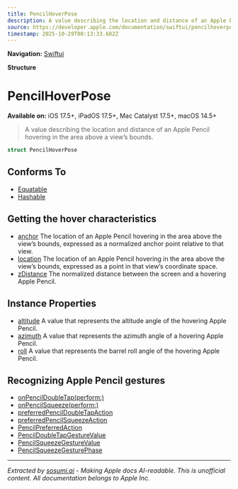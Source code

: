 ```yaml
---
title: PencilHoverPose
description: A value describing the location and distance of an Apple Pencil hovering in the area above a view’s bounds.
source: https://developer.apple.com/documentation/swiftui/pencilhoverpose
timestamp: 2025-10-29T00:13:33.682Z
---
```


**Navigation:** [Swiftui](/documentation/swiftui)

**Structure**

# PencilHoverPose

**Available on:** iOS 17.5+, iPadOS 17.5+, Mac Catalyst 17.5+, macOS 14.5+

> A value describing the location and distance of an Apple Pencil hovering in the area above a view’s bounds.

```swift
struct PencilHoverPose
```

## Conforms To

- [Equatable](/documentation/Swift/Equatable)
- [Hashable](/documentation/Swift/Hashable)

## Getting the hover characteristics

- [anchor](/documentation/swiftui/pencilhoverpose/anchor) The location of an Apple Pencil hovering in the area above the view’s bounds, expressed as a normalized anchor point relative to that view.
- [location](/documentation/swiftui/pencilhoverpose/location) The location of an Apple Pencil hovering in the area above the view’s bounds, expressed as a point in that view’s coordinate space.
- [zDistance](/documentation/swiftui/pencilhoverpose/zdistance) The normalized distance between the screen and a hovering Apple Pencil.

## Instance Properties

- [altitude](/documentation/swiftui/pencilhoverpose/altitude) A value that represents the altitude angle of the hovering Apple Pencil.
- [azimuth](/documentation/swiftui/pencilhoverpose/azimuth) A value that represents the azimuth angle of a hovering Apple Pencil.
- [roll](/documentation/swiftui/pencilhoverpose/roll) A value that represents the barrel roll angle of the hovering Apple Pencil.

## Recognizing Apple Pencil gestures

- [onPencilDoubleTap(perform:)](/documentation/swiftui/view/onpencildoubletap(perform:))
- [onPencilSqueeze(perform:)](/documentation/swiftui/view/onpencilsqueeze(perform:))
- [preferredPencilDoubleTapAction](/documentation/swiftui/environmentvalues/preferredpencildoubletapaction)
- [preferredPencilSqueezeAction](/documentation/swiftui/environmentvalues/preferredpencilsqueezeaction)
- [PencilPreferredAction](/documentation/swiftui/pencilpreferredaction)
- [PencilDoubleTapGestureValue](/documentation/swiftui/pencildoubletapgesturevalue)
- [PencilSqueezeGestureValue](/documentation/swiftui/pencilsqueezegesturevalue)
- [PencilSqueezeGesturePhase](/documentation/swiftui/pencilsqueezegesturephase)

---

*Extracted by [sosumi.ai](https://sosumi.ai) - Making Apple docs AI-readable.*
*This is unofficial content. All documentation belongs to Apple Inc.*

